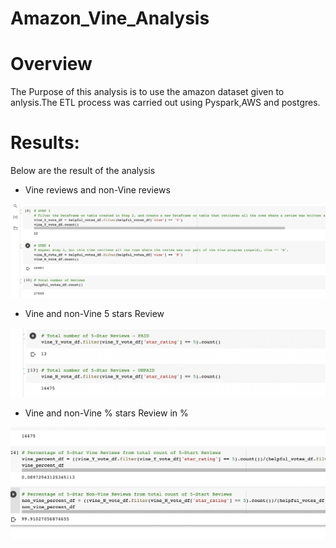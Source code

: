 # Amazon_Vine_Analysis

# Overview
The Purpose of this analysis is to use the amazon dataset given to anlysis.The ETL process was carried out using Pyspark,AWS and postgres.

# Results:
Below are the result of the analysis
 * Vine reviews and non-Vine reviews 

![Image Here](https://github.com/Thaofeeqat/Amazon_Vine_Analysis/blob/main/Images/Result%201.png)

 * Vine and non-Vine 5 stars Review

![Image Here](https://github.com/Thaofeeqat/Amazon_Vine_Analysis/blob/main/Images/Result%202.png)

* Vine and non-Vine % stars Review in %

![Image Here](https://github.com/Thaofeeqat/Amazon_Vine_Analysis/blob/main/Images/Result%203.png)
